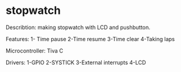 # stopwatch
Describtion: making stopwatch with LCD and pushbutton.

Features:
1- Time pause
2-Time resume
3-Time clear
4-Taking laps

Microcontroller: Tiva C

Drivers:
1-GPIO
2-SYSTICK
3-External interrupts
4-LCD

